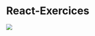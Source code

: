 # React-Exercices


<img src ="https://user-images.githubusercontent.com/57021668/133108971-0a0c31a1-76f9-4428-9d18-198d2ace9d2a.png"/>
